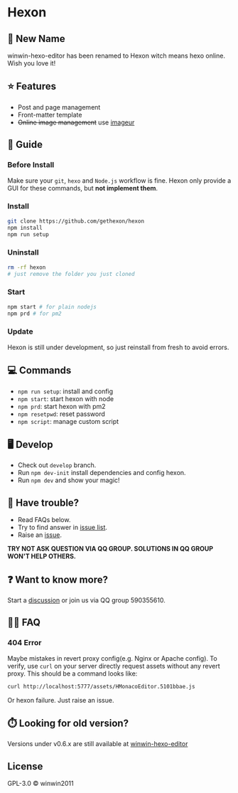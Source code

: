 # Hexon

## 🎉 New Name

winwin-hexo-editor has been renamed to Hexon witch means hexo online. Wish you love it!

## ⭐️ Features

- Post and page management
- Front-matter template
- ~~Online image management~~ use [imageur](https://github.com/YuJianghao/imageur)

## 📘 Guide

### Before Install

Make sure your `git`, `hexo` and `Node.js` workflow is fine. Hexon only provide a GUI for these commands, but **not implement them**.

### Install

```bash
git clone https://github.com/gethexon/hexon
npm install
npm run setup
```

### Uninstall

```bash
rm -rf hexon
# just remove the folder you just cloned
```

### Start

```bash
npm start # for plain nodejs
npm prd # for pm2
```

### Update

Hexon is still under development, so just reinstall from fresh to avoid errors.

## 💻 Commands

- `npm run setup`: install and config
- `npm start`: start hexon with node
- `npm prd`: start hexon with pm2
- `npm resetpwd`: reset password
- `npm script`: manage custom script

## 🖥️ Develop

- Check out `develop` branch.
- Run `npm dev-init` install dependencies and config hexon.
- Run `npm dev` and show your magic!

## 💩 Have trouble?

- Read FAQs below.
- Try to find answer in [issue list](https://github.com/gethexon/hexon/issues).
- Raise an [issue](https://github.com/gethexon/hexon/issues/new).

**TRY NOT ASK QUESTION VIA QQ GROUP. SOLUTIONS IN QQ GROUP WON'T HELP OTHERS.**

## ❓ Want to know more?

Start a [discussion](https://github.com/gethexon/hexon/discussions) or join us via QQ group 590355610.

## 👌🏻 FAQ

### 404 Error

Maybe mistakes in revert proxy config(e.g. Nginx or Apache config). To verify, use `curl` on your server directly request assets without any revert proxy. This should be a command looks like:

```bash
curl http://localhost:5777/assets/HMonacoEditor.5101bbae.js
```

Or hexon failure. Just raise an issue.

## ⏱️ Looking for old version?

Versions under v0.6.x are still available at [winwin-hexo-editor](https://github.com/YuJianghao/winwin-hexo-editor/)

## License

GPL-3.0 © winwin2011
